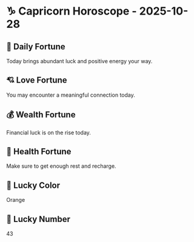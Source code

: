 # ♑ Capricorn Horoscope - 2025-10-28

## 🎯 Daily Fortune

Today brings abundant luck and positive energy your way.

## 💘 Love Fortune

You may encounter a meaningful connection today.

## 💰 Wealth Fortune

Financial luck is on the rise today.

## 🌱 Health Fortune

Make sure to get enough rest and recharge.

## 🎨 Lucky Color

Orange

## 🔢 Lucky Number

43
